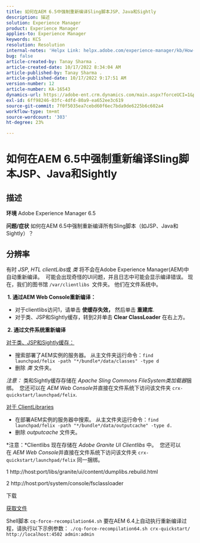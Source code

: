 ```yaml
---
title: 如何在AEM 6.5中强制重新编译Sling脚本JSP、Java和Sightly
description: 描述
solution: Experience Manager
product: Experience Manager
applies-to: Experience Manager
keywords: KCS
resolution: Resolution
internal-notes: 'Helpx Link: helpx.adobe.com/experience-manager/kb/How-to-force-a-recompilation-of-all-Sling-scripts-jsps-java-sightly-on-AEM-6-4.html'
bug: false
article-created-by: Tanay Sharma .
article-created-date: 10/17/2022 8:34:04 AM
article-published-by: Tanay Sharma .
article-published-date: 10/17/2022 9:17:51 AM
version-number: 12
article-number: KA-16543
dynamics-url: https://adobe-ent.crm.dynamics.com/main.aspx?forceUCI=1&pagetype=entityrecord&etn=knowledgearticle&id=3e907074-f64d-ed11-bba2-0022480868ff
exl-id: 6ff98246-03fc-4dfd-80a9-ea652ee3c619
source-git-commit: 7f0f5035ea7cebd60f6ec7bda9de6225b6c602a4
workflow-type: tm+mt
source-wordcount: '303'
ht-degree: 23%

---
```


# 如何在AEM 6.5中强制重新编译Sling脚本JSP、Java和Sightly

## 描述

<b>环境</b>
Adobe Experience Manager 6.5


<b>问题/症状</b>
如何在AEM 6.5中强制重新编译所有Sling脚本（如JSP、Java和Sightly）？


## 分辨率


有时 *JSP*, *HTL clientLibs*&#x200B;或 *类* 将不会在Adobe Experience Manager(AEM)中自动重新编译。  可能会出现奇怪的UI问题，并且日志中可能会显示编译错误。 现在，我们的图书馆 `/var/clientlibs `文件夹。 他们在文件系统中。

<b> 1. 通过AEM Web Console重新编译：</b>

- 对于clientlibs访问1，请单击 <b>使缓存失效，</b> 然后单击 <b>重建库</b>.
- 对于类、JSP和Sightly缓存，转到2并单击 <b>Clear ClassLoader</b> 在右上方。


<b> 2. 通过文件系统重新编译</b>

<u>对于类、JSP和Sightly缓存：</u>

- 搜索部署了AEM实例的服务器。 从主文件夹运行命令：`find launchpad/felix -path "*/bundle*/data/classes" -type d`
- 删除 *类* 文件夹。


*注意：* 类和Sightly缓存存储在 *Apache Sling Commons FileSystem类加载器*&#x200B;捆绑。  您还可以在 *AEM Web Console*&#x200B;并直接在文件系统下访问该文件夹 `crx-quickstart/launchpad/felix`.



<u>对于 ClientLibraries</u>

- 在部署AEM实例的服务器中搜索。 从主文件夹运行命令：`find launchpad/felix -path "*/bundle*/data/outputcache" -type d.`
- 删除 *outputcache* 文件夹。


*注意：*Clientlibs 现在存储在 *Adobe Granite UI Clientlibs* 中。  您还可以在 *AEM Web Console*&#x200B;并直接在文件系统下访问该文件夹 `crx-quickstart/launchpad/felix` 同一捆绑。



1 http://host:port/libs/granite/ui/content/dumplibs.rebuild.html

2 http://host:port/system/console/fsclassloader



下载

[获取文件](https://helpx.adobe.com/content/dam/help/en/experience-manager/kb/How-to-force-a-recompilation-of-all-Sling-scripts-jsps-java-sightly-on-AEM-6-4/_jcr_content/main-pars/download_section/download-1/cq-force-recompilation64.zip "cq-force-recompilation64.zip")

Shell脚本 `cq-force-recompilation64.sh` 要在AEM 6.4上自动执行重新编译过程，请执行以下示例参数： `./cq-force-recompilation64.sh crx-quickstart/ http://localhost:4502 admin:admin`
